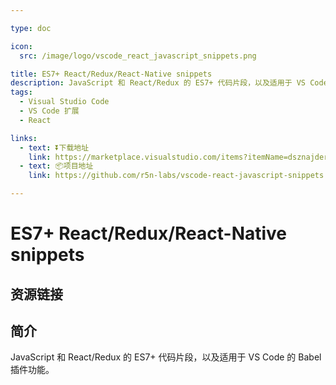 ```yaml
---

type: doc

icon:
  src: /image/logo/vscode_react_javascript_snippets.png

title: ES7+ React/Redux/React-Native snippets
description: JavaScript 和 React/Redux 的 ES7+ 代码片段，以及适用于 VS Code 的 Babel 插件功能。
tags:
  - Visual Studio Code
  - VS Code 扩展
  - React

links:
  - text: ⏬下载地址
    link: https://marketplace.visualstudio.com/items?itemName=dsznajder.es7-react-js-snippets
  - text: 📦项目地址
    link: https://github.com/r5n-labs/vscode-react-javascript-snippets

---
```


<ShowLogo />

# ES7+ React/Redux/React-Native snippets

<ShowTags />

<ShowBreadcrumb />

## 资源链接

<ShowLinks />

## 简介

JavaScript 和 React/Redux 的 ES7+ 代码片段，以及适用于 VS Code 的 Babel 插件功能。
